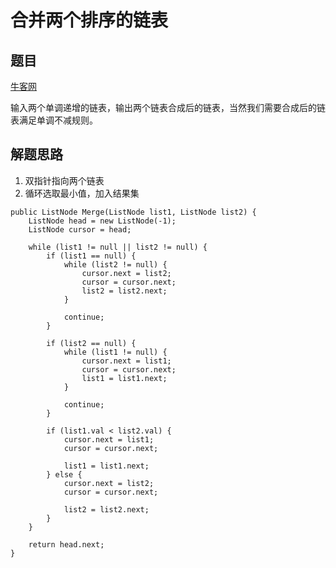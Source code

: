 # 合并两个排序的链表

## 题目

[牛客网](https://www.nowcoder.com/practice/d8b6b4358f774294a89de2a6ac4d9337?tpId=13&tqId=11169&rp=1&ru=%2Fta%2Fcoding-interviews&qru=%2Fta%2Fcoding-interviews%2Fquestion-ranking&tPage=1)

输入两个单调递增的链表，输出两个链表合成后的链表，当然我们需要合成后的链表满足单调不减规则。

## 解题思路

  1. 双指针指向两个链表
  2. 循环选取最小值，加入结果集

```
public ListNode Merge(ListNode list1, ListNode list2) {
    ListNode head = new ListNode(-1);
    ListNode cursor = head;

    while (list1 != null || list2 != null) {
        if (list1 == null) {
            while (list2 != null) {
                cursor.next = list2;
                cursor = cursor.next;
                list2 = list2.next;
            }

            continue;
        }

        if (list2 == null) {
            while (list1 != null) {
                cursor.next = list1;
                cursor = cursor.next;
                list1 = list1.next;
            }

            continue;
        }

        if (list1.val < list2.val) {
            cursor.next = list1;
            cursor = cursor.next;

            list1 = list1.next;
        } else {
            cursor.next = list2;
            cursor = cursor.next;

            list2 = list2.next;
        }
    }

    return head.next;
}
```
